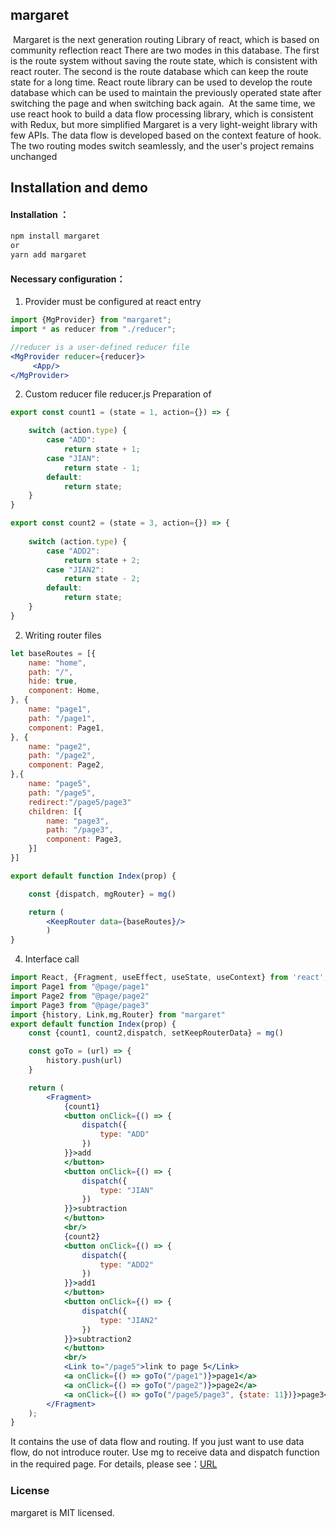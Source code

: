 ## margaret

​		Margaret is the next generation routing Library of react, which is based on community reflection react There are two modes in this database. The first is the route system without saving the route state, which is consistent with react router. The second is the route database which can keep the route state for a long time. React route library can be used to develop the route database which can be used to maintain the previously operated state after switching the page and when switching back again.
​    At the same time, we use react hook to build a data flow processing library, which is consistent with Redux, but more simplified
​    Margaret is a very light-weight library with few APIs. The data flow is developed based on the context feature of hook. The two routing modes switch seamlessly, and the user's project remains unchanged



## Installation and demo

#### Installation ：

```cmd
npm install margaret
or
yarn add margaret
```



#### Necessary configuration：

1. Provider must be configured at react entry

```jsx
import {MgProvider} from "margaret";
import * as reducer from "./reducer";

//reducer is a user-defined reducer file
<MgProvider reducer={reducer}>
     <App/>
</MgProvider>
```

2. Custom reducer file reducer.js Preparation of

```javascript
export const count1 = (state = 1, action={}) => {

    switch (action.type) {
        case "ADD":
            return state + 1;
        case "JIAN":
            return state - 1;
        default:
            return state;
    }
}

export const count2 = (state = 3, action={}) => {
 
    switch (action.type) {
        case "ADD2":
            return state + 2;
        case "JIAN2":
            return state - 2;
        default:
            return state;
    }
}
```



2. Writing router files

```jsx
let baseRoutes = [{
    name: "home",
    path: "/",
    hide: true,
    component: Home,
}, {
    name: "page1",
    path: "/page1",
    component: Page1,
}, {
    name: "page2",
    path: "/page2",
    component: Page2,
},{
    name: "page5",
    path: "/page5",
    redirect:"/page5/page3"
    children: [{
        name: "page3",
        path: "/page3",
        component: Page3,
    }]
}]

export default function Index(prop) {

    const {dispatch, mgRouter} = mg()

    return (
        <KeepRouter data={baseRoutes}/>
        )
}

```

4. Interface call

```jsx
import React, {Fragment, useEffect, useState, useContext} from 'react';
import Page1 from "@page/page1"
import Page2 from "@page/page2"
import Page3 from "@page/page3"
import {history, Link,mg,Router} from "margaret"
export default function Index(prop) {
    const {count1, count2,dispatch, setKeepRouterData} = mg()

    const goTo = (url) => {
        history.push(url)
    }

    return (
        <Fragment>
            {count1}
            <button onClick={() => {
                dispatch({
                    type: "ADD"
                })
            }}>add
            </button>
            <button onClick={() => {
                dispatch({
                    type: "JIAN"
                })
            }}>subtraction
            </button>
            <br/>
            {count2}
            <button onClick={() => {
                dispatch({
                    type: "ADD2"
                })
            }}>add1
            </button>
            <button onClick={() => {
                dispatch({
                    type: "JIAN2"
                })
            }}>subtraction2
            </button>
            <br/>
            <Link to="/page5">link to page 5</Link>
            <a onClick={() => goTo("/page1")}>page1</a>
            <a onClick={() => goTo("/page2")}>page2</a>
            <a onClick={() => goTo("/page5/page3", {state: 11})}>page3</a>
        </Fragment>
    );
}
```

It contains the use of data flow and routing. If you just want to use data flow, do not introduce router. Use mg to receive data and dispatch function in the required page. For details, please see：[URL](https://github.com/aiyuekuang/margaret/blob/master/doc/doc.md)

### License

margaret is MIT licensed.